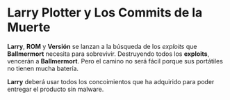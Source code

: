 # Larry Plotter y Los Commits de la Muerte

**Larry**, **ROM** y **Versión** se lanzan a la búsqueda de los *exploits* que **Ballmermort** necesita para sobrevivir.
Destruyendo todos los **exploits**, vencerán a **Ballmermort**.
Pero el camino no será fácil porque sus portátiles no tienen mucha batería.

**Larry** deberá usar todos los concoimientos que ha adquirido para 
poder entregar el producto sin malware.
